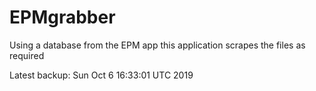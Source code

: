 # EPMgrabber
Using a database from the EPM app this application scrapes the files as required


Latest backup: Sun Oct 6 16:33:01 UTC 2019
